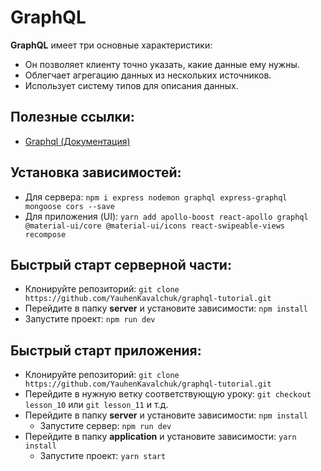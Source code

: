 #  GraphQL

**GraphQL** имеет три основные характеристики:
- Он позволяет клиенту точно указать, какие данные ему нужны.
- Облегчает агрегацию данных из нескольких источников.
- Использует систему типов для описания данных.

## Полезные ссылки:
- [Graphql (Документация)](https://graphql.org/learn/)

## Установка зависимостей:
- Для сервера: `npm i express nodemon graphql express-graphql mongoose cors --save`
- Для приложения (UI): `yarn add apollo-boost react-apollo graphql @material-ui/core @material-ui/icons react-swipeable-views recompose`

## Быстрый старт серверной части:
- Клонируйте репозиторий: `git clone https://github.com/YauhenKavalchuk/graphql-tutorial.git`
- Перейдите в папку **server** и установите зависимости: `npm install`
- Запустите проект: `npm run dev`

## Быстрый старт приложения:
- Клонируйте репозиторий: `git clone https://github.com/YauhenKavalchuk/graphql-tutorial.git`
-  Перейдите в нужную ветку соответствующую уроку: `git checkout lesson_10` или `git lesson_11` и т.д.
- Перейдите в папку **server** и установите зависимости: `npm install`
	- Запустите сервер: `npm run dev`
- Перейдите в папку **application** и установите зависимости: `yarn install`
	- Запустите проект: `yarn start`
